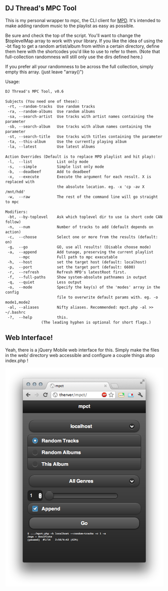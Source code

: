 DJ Thread's MPC Tool
--------------------

This is my personal wrapper to mpc, the CLI client for [MPD](http://www.musicpd.org/). It's intended to make adding random music to the playlist as easy as possible.

Be sure and check the top of the script. You'll want to change the $toplevelMap array to work with your library. If you like the idea of using the -bt flag to get a random artist/album from within a certain directory, define them here with the shortcodes you'd like to use to refer to them. (Note that full-collection randomness will still only use the dirs defined here.)

If you prefer all your randomness to be across the full collection, simply empty this array. (just leave "array()")

Usage:

    DJ Thread's MPC Tool, v0.6

    Subjects (You need one of these):
     -rt, --random-tracks  Use random tracks 
     -ra, --random-albums  Use random albums
     -sa, --search-artist  Use tracks with artist names containing the parameter
     -sb, --search-album   Use tracks with album names containing the parameter
     -st, --search-title   Use tracks with titles containing the parameter
     -ta, --this-album     Use the currently playing album
     -la, --latest         Use latest albums

    Action Overrides (Default is to replace MPD playlist and hit play):
     -l,  --list           List only mode
     -s,  --simple         Simple list only mode
     -b,  --deadbeef       Add to deadbeef
     -x,  --execute        Execute the argument for each result. X is replaced with
                           the absolute location. eg. -x 'cp -av X /mnt/hdd'
     -w,  --raw            The rest of the command line will go straight to mpc

    Modifiers:
     -bt, --by-toplevel    Ask which toplevel dir to use (a short code CAN follow)
     -n,  --num            Number of tracks to add (default depends on action)
     -c,  --choose         Select one or more from the results (default: on)
     -g,  --go             GO, use all results! (Disable choose mode)
     -a,  --append         Add tunage, preserving the current playlist
          --mpc            Full path to mpc executable
     -h,  --host           set the target host (default: localhost)
     -p,  --port           set the target port (default: 6600)
     -r,  --refresh        Refresh MPD's latestRoot first.
     -f,  --full-paths     Show system-absolute pathnames in output
     -q,  --quiet          Less output
     -o,  --mode           Specify the key(s) of the 'modes' array in the config
                           file to overwrite default params with. eg. -o mode1,mode2
     -al, --aliases        Nifty aliases. Recommended: mpct.php -al >> ~/.bashrc
     -?,  --help           this.
                    (The leading hyphen is optional for short flags.)


Web Interface!
--------------

Yeah, there is a jQuery Mobile web interface for this. Simply make the files in the web/ directory web accessible and configure a couple things atop index.php !

![jQuery Mobile Web Interface](https://github.com/djthread/mpct/blob/master/Web%20UI%20Screenshot.png?raw=true)
